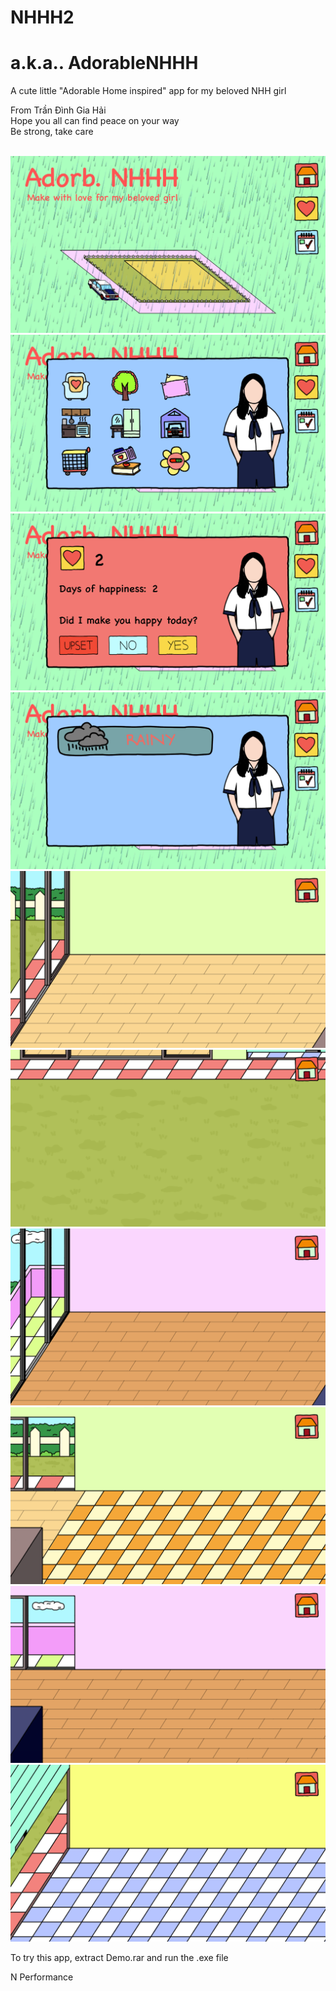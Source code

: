 # NHHH2
# a.k.a.. AdorableNHHH
A cute little "Adorable Home inspired" app for my beloved NHH girl 

From Trần Đình Gia Hải <br />
Hope you all can find peace on your way <br />
Be strong, take care <br />

<p align="center">
  <br>
  <img src="Demo_Picture/1.PNG">
  <br>
  <img src="Demo_Picture/2.PNG">
  <br>
  <img src="Demo_Picture/3.PNG">
  <br>
  <img src="Demo_Picture/4.PNG">
  <br>
  <img src="Demo_Picture/5.PNG">
  <br>
  <img src="Demo_Picture/6.PNG">
  <br>
  <img src="Demo_Picture/7.PNG">
  <br>
  <img src="Demo_Picture/8.PNG">
  <br>
  <img src="Demo_Picture/9.PNG">
  <br>
  <img src="Demo_Picture/10.PNG">
  <br>
</p>

To try this app, extract Demo.rar and run the .exe file

N Performance <br />
